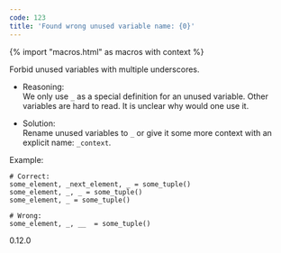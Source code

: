 ```yaml
---
code: 123
title: 'Found wrong unused variable name: {0}'
---
```


{% import "macros.html" as macros with context %}

Forbid unused variables with multiple underscores.

  - Reasoning:  
    We only use `_` as a special definition for an unused variable.
    Other variables are hard to read. It is unclear why would one use
    it.

  - Solution:  
    Rename unused variables to `_` or give it some more context with an
    explicit name: `_context`.

Example:

    # Correct:
    some_element, _next_element, _ = some_tuple()
    some_element, _, _ = some_tuple()
    some_element, _ = some_tuple()
    
    # Wrong:
    some_element, _, __  = some_tuple()

<div class="versionadded">

0.12.0

</div>